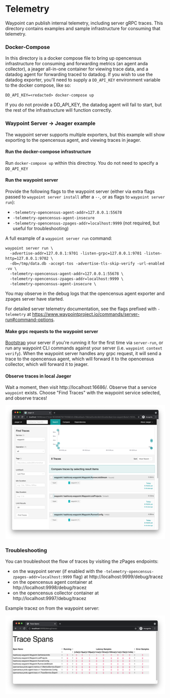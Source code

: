 # Telemetry

Waypoint can publish internal telemetry, including server gRPC traces.
This directory contains examples and sample infrastructure for consuming that telemetry.

### Docker-Compose
In this directory is a docker compose file to bring up opencensus infrastructure
for consuming and forwarding metrics (an agent anda collector), a jeager
all-in-one container for viewing trace data, and a datadog agent for
forwarding traced to datadog. If you wish to use the datadog exporter, you'll
need to supply a `DD_API_KEY` environment variable to the docker compose, like so:

```
DD_API_KEY=<redacted> docker-compose up
```

If you do not provide a DD_API_KEY, the datadog agent will fail to start, but the
rest of the infrastructure will function correctly.

### Waypoint Server -> Jeager example


The waypoint server supports multiple exporters, but this example will show exporting
to the opencensus agent, and viewing traces in jeager.

#### Run the docker-compose infrastructure
Run `docker-compose up` within this directroy. You do not need to specify a `DD_API_KEY`

#### Run the waypoint server

Provide the following flags to the waypoint server (either via extra flags passed to `waypoint server install` after a `--`,
or as flags to `waypoint server run`):

- `-telemetry-opencensus-agent-addr=127.0.0.1:55678`
- `-telemetry-opencensus-agent-insecure`
- `-telemetry-opencensus-zpages-addr=localhost:9999` (not required, but useful for troubleshooting)

A full example of a `waypoint server run` command:
```
waypoint server run \
  -advertise-addr=127.0.0.1:9701 -listen-grpc=127.0.0.1:9701 -listen-http=127.0.0.1:9702 \
  -db=/tmp/data.db -accept-tos -advertise-tls-skip-verify -url-enabled -vv \
  -telemetry-opencensus-agent-addr=127.0.0.1:55678 \
  -telemetry-opencensus-zpages-addr=localhost:9999 \
  -telemetry-opencensus-agent-insecure \
```

You may observe in the debug logs that the opencensus agent exporter and zpages server have started.

For detailed server telemetry documentation, see the flags prefixed with `-telemetry`
at https://www.waypointproject.io/commands/server-run#command-options. 

#### Make grpc requests to the waypoint server

[Bootstrap](https://www.waypointproject.io/commands/server-bootstrap) your server if you're running it for the first
time via `server-run`, or run any waypoint CLI commands against your server (i.e. `waypoint context verify`).
When the waypoint server handles any grpc request, it will send a trace to the opencensus agent, which will
forward it to the opencensus collector, which will forward it to jeager.

#### Observe traces in local Jaeger

Wait a moment, then visit http://localhost:16686/. Observe that a service `waypoint` exists. Choose "Find Traces"
with the waypoint service selected, and observe traces!

![jaeger traces](images/jeager-traces.png)

### Troubleshooting

You can troubleshoot the flow of traces by visiting the zPages endpoints:
- on the waypoint server (if enabled with the `-telemetry-opencensus-zpages-addr=localhost:9999` flag) at http://localhost:9999/debug/tracez
- on the opencensus agent container at http://localhost:9998/debug/tracez
- on the opencensus collector container at http://localhost:9997/debug/tracez

Example tracez on from the waypoint server:

![tracez example](images/tracez-example.png)